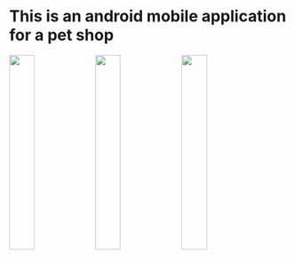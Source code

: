 # This is an android mobile application for a pet shop

   <img style="width: 30%; display: inline;" src="https://user-images.githubusercontent.com/83698759/154009915-d34e822e-3398-47ee-8647-e49d8194f0f2.png">   <img style="width: 30%; display: inline;" src="https://user-images.githubusercontent.com/83698759/154009213-b56ce1c2-0734-48e6-8dce-0e8d4d736d01.png">   <img style="width: 30%;" src="https://user-images.githubusercontent.com/83698759/154009923-b1f86c8c-a0e3-4db9-a4e2-8b87b7c6c55b.png">
